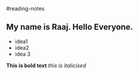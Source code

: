 #reading-notes
## My name is Raaj. Hello Everyone.
- idea1
- idea2
- idea 3

**This is bold text**
*this is italicised*
